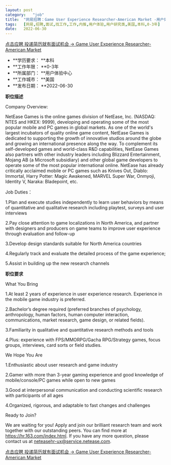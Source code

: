 ```yaml
---
layout:	post
category:	"job"
title:	"网易招聘：Game User Experience Researcher-American Market -用户体验-用户研究类-美国本科0-3年"
tags:	[网易,招聘,面试,找工作,工作,内推,用户体验,用户研究类,美国,本科,0-3年]
date:	2022-06-30
---
```


[点击应聘 投递简历就有面试机会 ->  Game User Experience Researcher-American Market ](http://mobile.bole.netease.com/bole/boleDetail?id=41201&employeeId=346f03c3cda5f04c&key=all)



- **学历要求： **本科
- **工作年限： **0-3年
- **所属部门： **用户体验中心
- **工作城市： **美国
- **发布日期： **2022-06-30



**职位描述**

Company Overview:

NetEase Games is the online games division of NetEase, Inc. (NASDAQ: NTES and HKEX: 9999), developing and operating some of the most popular mobile and PC games in global markets. As one of the world's largest incubators of quality online game content, NetEase Games is dedicated to supporting the growth of innovative studios around the globe and growing an international presence along the way. To complement its self-developed games and world-class R&amp;D capabilities, NetEase Games also partners with other industry leaders including Blizzard Entertainment, Mojang AB (a Microsoft subsidiary) and other global game developers to operate some of the most popular international online. NetEase has already critically acclaimed mobile or PC games such as Knives Out, Diablo: Immortal, Harry Potter: Magic Awakened, MARVEL Super War, Onmyoji, Identity Ⅴ, Naraka: Bladepoint, etc. 



Job Duties：

1.Plan and execute studies independently to learn user behaviors by means of quantitative and qualitative research including playtest, surveys and user interviews

2.Pay close attention to game localizations in North America, and partner with designers and producers on game teams to improve user experience through evaluation and follow-up

3.Develop design standards suitable for North America countries

4.Regularly track and evaluate the detailed process of the game experience;

5.Assist in building up the new research channels 





**职位要求**

What You Bring

1.At least 2 years of experience in user experience research. Experience in the mobile game industry is preferred.

2.Bachelor’s degree required (preferred branches of psychology, anthropology, human factors, human computer interaction, communications, market research, game design, or related fields). 

3.Familiarity in qualitative and quantitative research methods and tools

4.Plus: experience with FPS/MMORPG/Gacha RPG/Strategy games, focus groups, interviews, card sorts or field studies.



We Hope You Are

1.Enthusiastic about user research and game industry

2.Gamer with more than 3-year gaming experience and good knowledge of mobile/console/PC games while open to new games

3.Good at interpersonal communication and conducting scientific research with participants of all ages

4.Organized, rigorous, and adaptable to fast changes and challenges



Ready to Join?

We are waiting for you! Apply and join our brilliant research team and work together with our outstanding peers. You can find more at https://hr.163.com/index.html. If you have any more question, please contact us at neteasehr-ux@service.netease.com.



[点击应聘 投递简历就有面试机会 ->  Game User Experience Researcher-American Market ](http://mobile.bole.netease.com/bole/boleDetail?id=41201&employeeId=346f03c3cda5f04c&key=all)